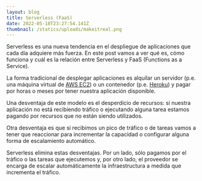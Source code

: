 ```yaml
---
layout: blog
title: Serverless (FaaS)
date: 2022-05-18T23:27:54.141Z
thumbnail: /statics/uploads/makeitreal.png
---
```

<!--StartFragment-->

Serverless es una nueva tendencia en el despliegue de aplicaciones que cada día adquiere más fuerza. En este post vamos a ver qué es, cómo funciona y cuál es la relación entre Serverless y FaaS (Functions as a Service).

La forma tradicional de desplegar aplicaciones es alquilar un servidor (p.e. una máquina virtual de [AWS EC2](https://aws.amazon.com/ec2/)) o un contenedor (p.e. [Heroku](https://heroku.com/)) y pagar por horas o meses por tener nuestra aplicación disponible.

Una desventaja de este modelo es el desperdicio de recursos: si nuestra aplicación no está recibiendo tráfico o ejecutando alguna tarea estamos pagando por recursos que no están siendo utilizados.

Otra desventaja es que si recibimos un pico de tráfico o de tareas vamos a tener que reaccionar para incrementar la capacidad o configurar alguna forma de escalamiento automático.

Serverless elimina estas desventajas. Por un lado, sólo pagamos por el tráfico o las tareas que ejecutemos y, por otro lado, el proveedor se encarga de escalar automáticamente la infraestructura a medida que incrementa el tráfico.

<!--EndFragment-->